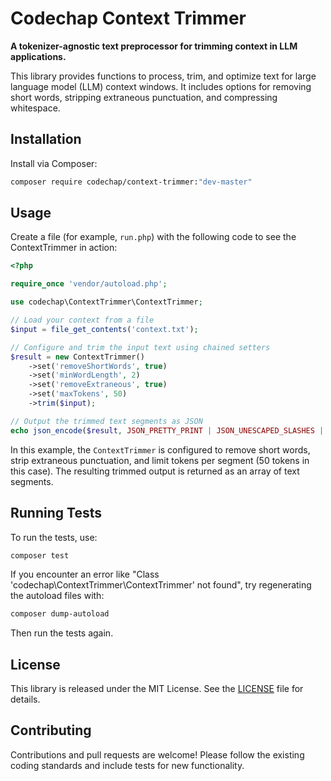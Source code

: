 # Codechap Context Trimmer

**A tokenizer-agnostic text preprocessor for trimming context in LLM applications.**

This library provides functions to process, trim, and optimize text for large language model (LLM) context windows. It includes options for removing short words, stripping extraneous punctuation, and compressing whitespace.

## Installation

Install via Composer:

```bash
composer require codechap/context-trimmer:"dev-master"
```

## Usage

Create a file (for example, `run.php`) with the following code to see the ContextTrimmer in action:

```php
<?php

require_once 'vendor/autoload.php';

use codechap\ContextTrimmer\ContextTrimmer;

// Load your context from a file
$input = file_get_contents('context.txt');

// Configure and trim the input text using chained setters
$result = new ContextTrimmer()
    ->set('removeShortWords', true)
    ->set('minWordLength', 2)
    ->set('removeExtraneous', true)
    ->set('maxTokens', 50)
    ->trim($input);

// Output the trimmed text segments as JSON
echo json_encode($result, JSON_PRETTY_PRINT | JSON_UNESCAPED_SLASHES | JSON_UNESCAPED_UNICODE);
```

In this example, the `ContextTrimmer` is configured to remove short words, strip extraneous punctuation, and limit tokens per segment (50 tokens in this case). The resulting trimmed output is returned as an array of text segments.

## Running Tests

To run the tests, use:

```bash
composer test
```

If you encounter an error like "Class 'codechap\ContextTrimmer\ContextTrimmer' not found", try regenerating the autoload files with:

```bash
composer dump-autoload
```

Then run the tests again.

## License

This library is released under the MIT License. See the [LICENSE](LICENSE) file for details.

## Contributing

Contributions and pull requests are welcome! Please follow the existing coding standards and include tests for new functionality.
